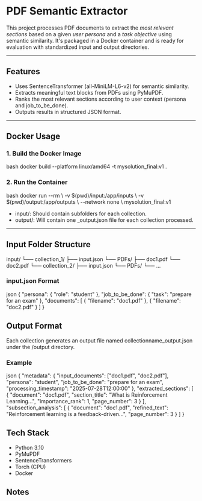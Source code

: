 # PDF Semantic Extractor

This project processes PDF documents to extract the *most relevant sections* based on a given *user persona* and a *task objective* using semantic similarity. It's packaged in a Docker container and is ready for evaluation with standardized input and output directories.

---

## Features

- Uses SentenceTransformer (all-MiniLM-L6-v2) for semantic similarity.
- Extracts meaningful text blocks from PDFs using PyMuPDF.
- Ranks the most relevant sections according to user context (persona and job_to_be_done).
- Outputs results in structured JSON format.

---

## Docker Usage

### 1. Build the Docker Image

bash
docker build --platform linux/amd64 -t mysolution_final:v1 .


### 2. Run the Container

bash
docker run --rm \\
  -v $(pwd)/input:/app/inputs \\
  -v $(pwd)/output:/app/outputs \\
  --network none \\
  mysolution_final:v1



- input/: Should contain subfolders for each collection.
- output/: Will contain one _output.json file for each collection processed.

---

## Input Folder Structure


input/
└── collection_1/
    ├── input.json
    └── PDFs/
        ├── doc1.pdf
        └── doc2.pdf
└── collection_2/
    ├── input.json
    └── PDFs/
        └── ...



### input.json Format

json
{
  "persona": { "role": "student" },
  "job_to_be_done": { "task": "prepare for an exam" },
  "documents": [
    { "filename": "doc1.pdf" },
    { "filename": "doc2.pdf" }
  ]
}



## Output Format

Each collection generates an output file named collectionname_output.json under the /output directory.

### Example

json
{
  "metadata": {
    "input_documents": ["doc1.pdf", "doc2.pdf"],
    "persona": "student",
    "job_to_be_done": "prepare for an exam",
    "processing_timestamp": "2025-07-28T12:00:00"
  },
  "extracted_sections": [
    {
      "document": "doc1.pdf",
      "section_title": "What is Reinforcement Learning...",
      "importance_rank": 1,
      "page_number": 3
    }
  ],
  "subsection_analysis": [
    {
      "document": "doc1.pdf",
      "refined_text": "Reinforcement learning is a feedback-driven...",
      "page_number": 3
    }
  ]
}



## Tech Stack

- Python 3.10
- PyMuPDF
- SentenceTransformers
- Torch (CPU)
- Docker

## Notes
